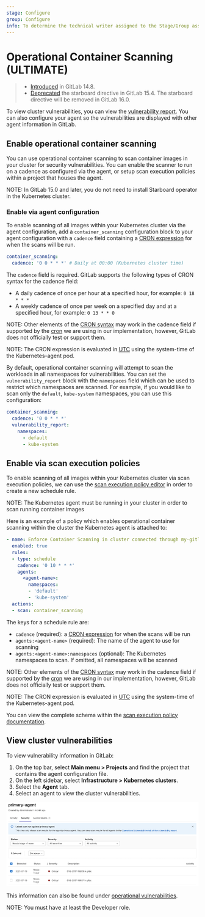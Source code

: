 ```yaml
---
stage: Configure
group: Configure
info: To determine the technical writer assigned to the Stage/Group associated with this page, see https://about.gitlab.com/handbook/product/ux/technical-writing/#assignments
---
```


# Operational Container Scanning **(ULTIMATE)**

> - [Introduced](https://gitlab.com/groups/gitlab-org/-/epics/6346) in GitLab 14.8.
> - [Deprecated](https://gitlab.com/gitlab-org/gitlab/-/issues/368828) the starboard directive in GitLab 15.4. The starboard directive will be removed in GitLab 16.0.

To view cluster vulnerabilities, you can view the [vulnerability report](../../application_security/vulnerabilities/index.md).
You can also configure your agent so the vulnerabilities are displayed with other agent information in GitLab.

## Enable operational container scanning

You can use operational container scanning to scan container images in your cluster for security vulnerabilities. You
can enable the scanner to run on a cadence as configured via the agent, or setup scan execution policies within a
project that houses the agent.

NOTE:
In GitLab 15.0 and later, you do not need to install Starboard operator in the Kubernetes cluster.

### Enable via agent configuration

To enable scanning of all images within your Kubernetes cluster via the agent configuration, add a `container_scanning` configuration block to your agent
configuration with a `cadence` field containing a [CRON expression](https://docs.oracle.com/cd/E12058_01/doc/doc.1014/e12030/cron_expressions.htm) for when the scans will be run.

```yaml
container_scanning:
  cadence: '0 0 * * *' # Daily at 00:00 (Kubernetes cluster time)
```

The `cadence` field is required. GitLab supports the following types of CRON syntax for the cadence field:

- A daily cadence of once per hour at a specified hour, for example: `0 18 * * *`
- A weekly cadence of once per week on a specified day and at a specified hour, for example: `0 13 * * 0`

NOTE:
Other elements of the [CRON syntax](https://docs.oracle.com/cd/E12058_01/doc/doc.1014/e12030/cron_expressions.htm) may work in the cadence field if supported by the [cron](https://github.com/robfig/cron) we are using in our implementation, however, GitLab does not officially test or support them.

NOTE:
The CRON expression is evaluated in [UTC](https://www.timeanddate.com/worldclock/timezone/utc) using the system-time of the Kubernetes-agent pod.

By default, operational container scanning will attempt to scan the workloads in all
namespaces for vulnerabilities. You can set the `vulnerability_report` block with the `namespaces`
field which can be used to restrict which namespaces are scanned. For example,
if you would like to scan only the `default`, `kube-system` namespaces, you can use this configuration:

```yaml
container_scanning:
  cadence: '0 0 * * *'
  vulnerability_report:
    namespaces:
      - default
      - kube-system
```

## Enable via scan execution policies

To enable scanning of all images within your Kubernetes cluster via scan execution policies, we can use the
[scan execution policy editor](../../application_security/policies/scan-execution-policies.md#scan-execution-policy-editor)
in order to create a new schedule rule.

NOTE:
The Kubernetes agent must be running in your cluster in order to scan running container images

Here is an example of a policy which enables operational container scanning within the cluster the Kubernetes agent is attached to:

```yaml
- name: Enforce Container Scanning in cluster connected through my-gitlab-agent for default and kube-system namespaces
  enabled: true
  rules:
  - type: schedule
    cadence: '0 10 * * *'
    agents:
      <agent-name>:
        namespaces:
        - 'default'
        - 'kube-system'
  actions:
  - scan: container_scanning
```

The keys for a schedule rule are:

- `cadence` (required): a [CRON expression](https://docs.oracle.com/cd/E12058_01/doc/doc.1014/e12030/cron_expressions.htm) for when the scans will be run
- `agents:<agent-name>` (required): The name of the agent to use for scanning
- `agents:<agent-name>:namespaces` (optional): The Kubernetes namespaces to scan. If omitted, all namespaces will be scanned

NOTE:
Other elements of the [CRON syntax](https://docs.oracle.com/cd/E12058_01/doc/doc.1014/e12030/cron_expressions.htm) may work in the cadence field if supported by the [cron](https://github.com/robfig/cron) we are using in our implementation, however, GitLab does not officially test or support them.

NOTE:
The CRON expression is evaluated in [UTC](https://www.timeanddate.com/worldclock/timezone/utc) using the system-time of the Kubernetes-agent pod.

You can view the complete schema within the [scan execution policy documentation](../../application_security/policies/scan-execution-policies.md#scan-execution-policies-schema).

## View cluster vulnerabilities

To view vulnerability information in GitLab:

1. On the top bar, select **Main menu > Projects** and find the project that contains the agent configuration file.
1. On the left sidebar, select **Infrastructure > Kubernetes clusters**.
1. Select the **Agent** tab.
1. Select an agent to view the cluster vulnerabilities.

![Cluster agent security tab UI](../img/cluster_agent_security_tab_v14_8.png)

This information can also be found under [operational vulnerabilities](../../../user/application_security/vulnerability_report/index.md#operational-vulnerabilities).

NOTE:
You must have at least the Developer role.
